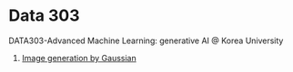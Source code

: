 # Data 303
DATA303-Advanced Machine Learning: generative AI @ Korea University

1. [Image generation by Gaussian](https://github.com/mlvlab/data303/blob/main/Image_Generation_by_Gaussian.ipynb)
